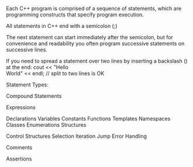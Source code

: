 Each C++ program is comprised of a sequence of statements, which are programming constructs that specify program execution.

All statements in C++ end with a semicolon (;)

The next statement can start immediately after the semicolon, but for convenience and readability you often program successive statements on successive lines.

If you need to spread a statement over two lines by inserting a backslash (\) at the end:
cout << "Hello \
World" << endl; // split to two lines is OK

Statement Types:

  Compound Statements

  Expressions

  Declarations
    Variables
    Constants
    Functions
    Templates
    Namespaces
    Classes
    Enumerations
    Structures

  Control Structures
    Selection
    Iteration
    Jump
    Error Handling

  Comments

  Assertions
